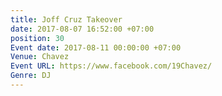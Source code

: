```yaml
---
title: Joff Cruz Takeover
date: 2017-08-07 16:52:00 +07:00
position: 30
Event date: 2017-08-11 00:00:00 +07:00
Venue: Chavez
Event URL: https://www.facebook.com/19Chavez/
Genre: DJ
---
```


